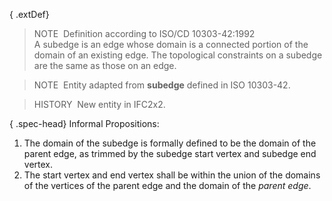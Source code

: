 { .extDef}
> NOTE&nbsp; Definition according to ISO/CD 10303-42:1992  
> A subedge is an edge whose domain is a connected portion of the domain of an existing edge. The topological constraints on a subedge are the same as those on an edge.

> NOTE&nbsp; Entity adapted from **subedge** defined in ISO 10303-42.

> HISTORY&nbsp; New entity in IFC2x2.

{ .spec-head}
Informal Propositions:

1. The domain of the subedge is formally defined to be the domain of the parent edge, as trimmed by the subedge start vertex and subedge end vertex.
2. The start vertex and end vertex shall be within the union of the domains of the vertices of the parent edge and the domain of the _parent edge_.
